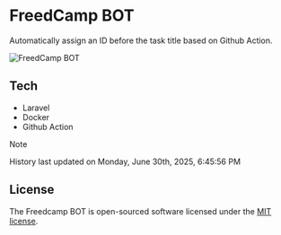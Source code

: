 # FreedCamp BOT

Automatically assign an ID before the task title based on Github Action.

![FreedCamp BOT](https://repository-images.githubusercontent.com/737932867/7d34798b-2680-471c-b089-a78a718d3d6a)

## Tech

- Laravel
- Docker
- Github Action

> [!NOTE]  
> History last updated on Monday, June 30th, 2025, 6:45:56 PM

## License

The Freedcamp BOT is open-sourced software licensed under the [MIT license](https://opensource.org/licenses/MIT).

